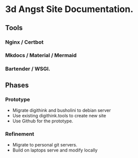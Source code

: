 # 3d Angst Site Documentation.

## Tools
### Nginx / Certbot
### Mkdocs / Material / Mermaid
### Bartender / WSGI.

## Phases
### Prototype
- Migrate digithink and busholini to debian server
- Use existing digithink.tools to create new site
- Use Github for the prototype.
### Refinement
- Migrate to personal git servers.
- Build on laptops serve and modify locally
